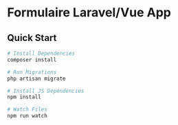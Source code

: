 # Formulaire Laravel/Vue App



## Quick Start

``` bash
# Install Dependencies
composer install

# Run Migrations
php artisan migrate

# Install JS Dependencies
npm install

# Watch Files
npm run watch
```


